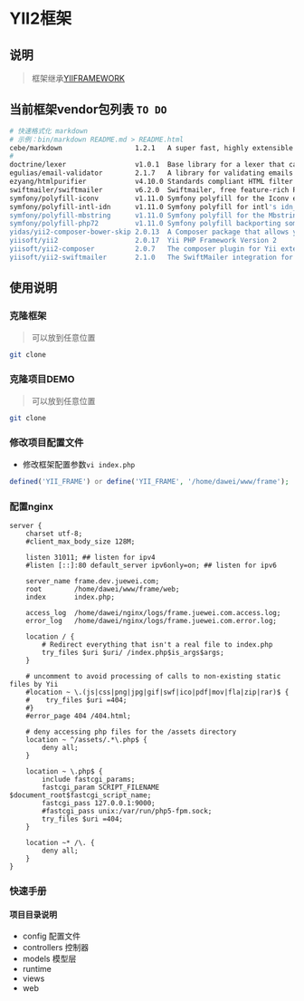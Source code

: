 # YII2框架

## 说明

> 框架继承[YIIFRAMEWORK](https://www.yiiframework.com/doc/guide/2.0/en/start-workflow)

## 当前框架vendor包列表 `TO DO`

```sh
# 快速格式化 markdown 
# 示例：bin/markdown README.md > README.html
cebe/markdown                  1.2.1   A super fast, highly extensible markdown parser for PHP
# 
doctrine/lexer                 v1.0.1  Base library for a lexer that can be used in Top-Down, Recursive Descent Parsers.
egulias/email-validator        2.1.7   A library for validating emails against several RFCs
ezyang/htmlpurifier            v4.10.0 Standards compliant HTML filter written in PHP
swiftmailer/swiftmailer        v6.2.0  Swiftmailer, free feature-rich PHP mailer
symfony/polyfill-iconv         v1.11.0 Symfony polyfill for the Iconv extension
symfony/polyfill-intl-idn      v1.11.0 Symfony polyfill for intl's idn_to_ascii and idn_to_utf8 functions
symfony/polyfill-mbstring      v1.11.0 Symfony polyfill for the Mbstring extension
symfony/polyfill-php72         v1.11.0 Symfony polyfill backporting some PHP 7.2+ features to lower PHP versions
yidas/yii2-composer-bower-skip 2.0.13  A Composer package that allows you to install or update Yii2 without Bower-Asset
yiisoft/yii2                   2.0.17  Yii PHP Framework Version 2
yiisoft/yii2-composer          2.0.7   The composer plugin for Yii extension installer
yiisoft/yii2-swiftmailer       2.1.0   The SwiftMailer integration for the Yii framework

```

## 使用说明

### 克隆框架

> 可以放到任意位置

```sh
git clone
```

### 克隆项目DEMO

> 可以放到任意位置

```sh
git clone
```

### 修改项目配置文件

- 修改框架配置参数`vi index.php`

```php
defined('YII_FRAME') or define('YII_FRAME', '/home/dawei/www/frame');
```

### 配置nginx

```nginx
server {
    charset utf-8;
    #client_max_body_size 128M;

    listen 31011; ## listen for ipv4
    #listen [::]:80 default_server ipv6only=on; ## listen for ipv6

    server_name frame.dev.juewei.com;
    root        /home/dawei/www/frame/web;
    index       index.php;

    access_log  /home/dawei/nginx/logs/frame.juewei.com.access.log;
    error_log   /home/dawei/nginx/logs/frame.juewei.com.error.log;

    location / {
        # Redirect everything that isn't a real file to index.php
        try_files $uri $uri/ /index.php$is_args$args;
    }

    # uncomment to avoid processing of calls to non-existing static files by Yii
    #location ~ \.(js|css|png|jpg|gif|swf|ico|pdf|mov|fla|zip|rar)$ {
    #    try_files $uri =404;
    #}
    #error_page 404 /404.html;

    # deny accessing php files for the /assets directory
    location ~ ^/assets/.*\.php$ {
        deny all;
    }

    location ~ \.php$ {
        include fastcgi_params;
        fastcgi_param SCRIPT_FILENAME $document_root$fastcgi_script_name;
        fastcgi_pass 127.0.0.1:9000;
        #fastcgi_pass unix:/var/run/php5-fpm.sock;
        try_files $uri =404;
    }

    location ~* /\. {
        deny all;
    }
}
```



### 快速手册

#### 项目目录说明

- config                    配置文件
- controllers               控制器
- models                    模型层
- runtime                   
- views
- web